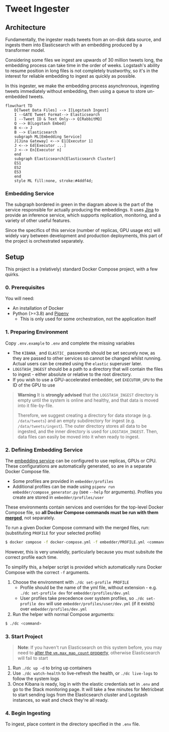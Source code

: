 # Tweet Ingester

## Architecture

Fundamentally, the ingester reads tweets from an on-disk data source, and ingests them into Elasticsearch with an embedding produced by a transformer model.

Considering some files we ingest are upwards of 30 million tweets long, the embedding process can take time in the order of weeks. Logstash's ability to resume position in long files is not completely trustworthy, so it's in the interest for reliable embedding to ingest as quickly as possible.

In this ingester, we make the embedding process asynchronous, ingesting tweets immediately without embedding, then using a queue to store un-embedded tweets.

```mermaid
flowchart TD
    D[Tweet Data Files] --> I[Logstash Ingest]
    I --GATE Tweet Format--> Elasticsearch
    I --Tweet ID & Text Only--> Q[RabbitMQ]
    Q --> B[Logstash Embed]
    B <--> J
    B --> Elasticsearch
    subgraph ML[Embedding Service]
    J[Jina Gateway] <--> E1[Executor 1]
    J <--> Ed[Executor ...]
    J <--> En[Executor n]
    end
    subgraph Elasticsearch[Elasticsearch Cluster]
    ES1
    ES2
    ES3
    end
    style ML fill:none, stroke:#4ddf4d;
```

### Embedding Service

The subgraph bordered in green in the diagram above is the part of the service responsible for actually producing the embeddings. It uses [Jina](https://github.com/jina-ai/jina) to provide an inference service, which supports replication, monitoring, and a variety of other useful features.

Since the specifics of this service (number of replicas, GPU usage etc) will widely vary between development and production deployments, this part of the project is orchestrated separately.

## Setup

This project is a (relatively) standard Docker Compose project, with a few quirks.

### 0. Prerequisites

You will need:

* An installation of Docker
* Python (>=3.8) and [Pipenv](https://pipenv.pypa.io/en/latest/)
    * This is only used for some orchestration, not the application itself

### 1. Preparing Environment

Copy `.env.example` to `.env` and complete the missing variables
* The `KIBANA_` and `ELASTIC_` passwords should be set securely now, as they are passed to other services so cannot be changed whilst running. Actual users can be created using the `elastic` superuser later.
* `LOGSTASH_INGEST` should be a path to a directory that will contain the files to ingest - either absolute or relative to the root directory.
* If you wish to use a GPU-accelerated embedder, set `EXECUTOR_GPU` to the ID of the GPU to use

> **Warning**
> It is **strongly advised** that the `LOGSTASH_INGEST` directory is empty until the system is online and healthy, and that data is moved into it file-by-file.
>
> Therefore, we suggest creating a directory for data storage (e.g. `/data/tweets`) and an empty subdirectory for ingest (e.g. `/data/tweets/ingest`). The outer directory stores all data to be ingested, and the inner directory is used for `LOGSTASH_INGEST`. Then, data files can easily be moved into it when ready to ingest.

### 2. Defining Embedding Service 

The [embedding service](#embedding-service) can be configured to use replicas, GPUs or CPU. These configurations are automatically generated, so are in a separate Docker Compose file.

* Some profiles are provided in `embedder/profiles`
* Additional profiles can be made using `pipenv run embedder/compose_generator.py` (see `--help` for arguments). Profiles you create are stored in `embedder/profiles/user`

These environments contain services and overrides for the top-level Docker Compose file, so **all Docker Compose commands must be run with them [merged](https://docs.docker.com/compose/extends/)**, not separately.

To run a given Docker Compose command with the merged files, run: (substituting `PROFILE` for your selected profile)

```sh
$ docker compose -f docker-compose.yml -f embedder/PROFILE.yml <command> 
```

However, this is very unwieldly, particularly because you must subsitute the correct profile each time.

To simplify this, a helper script is provided which automatically runs Docker Compose with the correct `-f` arguments.

1. Choose the environment with `./dc set-profile PROFILE`
    * Profile should be the name of the yml file, without extension - e.g. `./dc set-profile dev` for `embedder/profiles/dev.yml`
    * User profiles take precedence over system profiles, so `./dc set-profile dev` will use `embedder/profiles/user/dev.yml` (if it exists) over `embedder/profiles/dev.yml`
2. Run the helper with normal Compose arguments:
```sh
$ ./dc <command>
```

### 3. Start Project

> **Note**: If you haven't run Elasticsearch on this system before, you may need to [alter the `vm.max_map_count` property](https://www.elastic.co/guide/en/elasticsearch/reference/current/docker.html#_set_vm_max_map_count_to_at_least_262144), otherwise Elasticsearch will fail to start

1. Run `./dc up -d` to bring up containers
2. Use `./dc watch-health` to live-refresh the health, or `./dc live-logs` to follow the system logs
3. Once Kibana is ready, log in with the elastic credentials set in `.env` and go to the Stack monitoring page. It will take a few minutes for Metricbeat to start sending logs from the Elasticsearch cluster and Logstash instances, so wait and check they're all ready.

### 4. Begin Ingesting

To ingest, place content in the directory specified in the `.env` file.